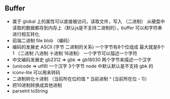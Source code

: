 ## Buffer 
- 属于 global 上的属性可以直接被访问，读取文件，写入 （二进制） 从硬盘中读取的数据都存到内存上（默认js是不支持二进制的），buffer 可以和字符串进行相互转化
- 前端二进制 file blob （编码）
- 编码的发展史  ASCII (字节 二进制的关系) 一个字节有8个位组成 最大就是8个1 （二进制 八进制 十进制 16进制）
  一个字节可以描述一个字符
- 中文编码发展史 gb2312 => gbk => gb18030 两个字节来描述一个汉字
- (unicode => utf8) 一个汉字 3个字节 node 中默认默认是不支持 gbk 的
- iconv-lite 可以用来转码
- 二进制转化十进制 （当前所在位的值 * 当前进制 ^ (当前所在位 - 1)）
- 把10进制转换成其他进制
- parseInt toString